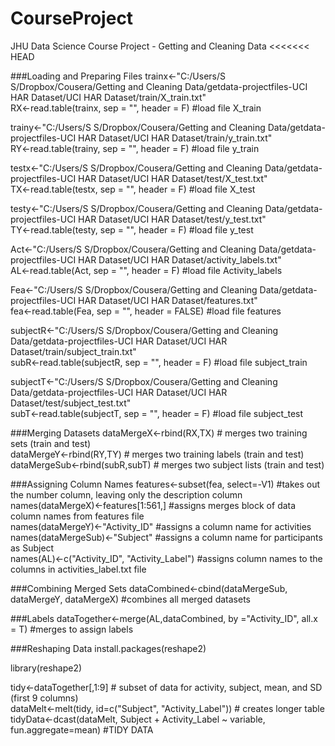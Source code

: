 CourseProject
=============

JHU Data Science Course Project - Getting and Cleaning Data
<<<<<<< HEAD

###Loading and Preparing Files 
trainx<-"C:/Users/S S/Dropbox/Cousera/Getting and Cleaning Data/getdata-projectfiles-UCI HAR Dataset/UCI HAR Dataset/train/X_train.txt" <br />
RX<-read.table(trainx, sep = "", header = F) 					#load file X_train <br />

trainy<-"C:/Users/S S/Dropbox/Cousera/Getting and Cleaning Data/getdata-projectfiles-UCI HAR Dataset/UCI HAR Dataset/train/y_train.txt" <br />
RY<-read.table(trainy, sep = "", header = F) 					#load file y_train <br />

testx<-"C:/Users/S S/Dropbox/Cousera/Getting and Cleaning Data/getdata-projectfiles-UCI HAR Dataset/UCI HAR Dataset/test/X_test.txt" <br />
TX<-read.table(testx, sep = "", header = F) 					#load file X_test <br />

testy<-"C:/Users/S S/Dropbox/Cousera/Getting and Cleaning Data/getdata-projectfiles-UCI HAR Dataset/UCI HAR Dataset/test/y_test.txt" <br />
TY<-read.table(testy, sep = "", header = F) 					#load file y_test <br />

Act<-"C:/Users/S S/Dropbox/Cousera/Getting and Cleaning Data/getdata-projectfiles-UCI HAR Dataset/UCI HAR Dataset/activity_labels.txt" <br />
AL<-read.table(Act, sep = "", header = F) 					#load file Activity_labels <br />

Fea<-"C:/Users/S S/Dropbox/Cousera/Getting and Cleaning Data/getdata-projectfiles-UCI HAR Dataset/UCI HAR Dataset/features.txt" <br />
fea<-read.table(Fea, sep = "", header = FALSE) 					#load file features <br />

subjectR<-"C:/Users/S S/Dropbox/Cousera/Getting and Cleaning Data/getdata-projectfiles-UCI HAR Dataset/UCI HAR Dataset/train/subject_train.txt" <br />
subR<-read.table(subjectR, sep = "", header = F) 				#load file subject_train <br />

subjectT<-"C:/Users/S S/Dropbox/Cousera/Getting and Cleaning Data/getdata-projectfiles-UCI HAR Dataset/UCI HAR Dataset/test/subject_test.txt" <br />
subT<-read.table(subjectT, sep = "", header = F) 				#load file subject_test <br />

###Merging Datasets
dataMergeX<-rbind(RX,TX) 							# merges two training sets (train and test)<br />
dataMergeY<-rbind(RY,TY) 							# merges two training labels (train and test)<br />
dataMergeSub<-rbind(subR,subT) 						# merges two subject lists (train and test)<br />

###Assigning Column Names
features<-subset(fea, select=-V1) 						#takes out the number column, leaving only the description column<br />
names(dataMergeX)<-features[1:561,] 						#assigns merges block of data column names from features file<br />
names(dataMergeY)<-"Activity_ID" 						#assigns a column name for activities<br />
names(dataMergeSub)<-"Subject" 						#assigns a column name for participants as Subject <br />
names(AL)<-c("Activity_ID", "Activity_Label") 				#assigns column names to the columns in activities_label.txt file<br />

###Combining Merged Sets
dataCombined<-cbind(dataMergeSub, dataMergeY, dataMergeX) 			#combines all merged datasets<br />

###Labels
dataTogether<-merge(AL,dataCombined, by ="Activity_ID", all.x = T) 		#merges to assign labels<br />

###Reshaping Data
install.packages(reshape2)</p>
library(reshape2)</p>
tidy<-dataTogether[,1:9] 							# subset of data for activity, subject, mean, and SD (first 9 columns)<br />
dataMelt<-melt(tidy, id=c("Subject", "Activity_Label"))			# creates longer table<br />
tidyData<-dcast(dataMelt, Subject + Activity_Label ~ variable, fun.aggregate=mean) #TIDY DATA<br />
